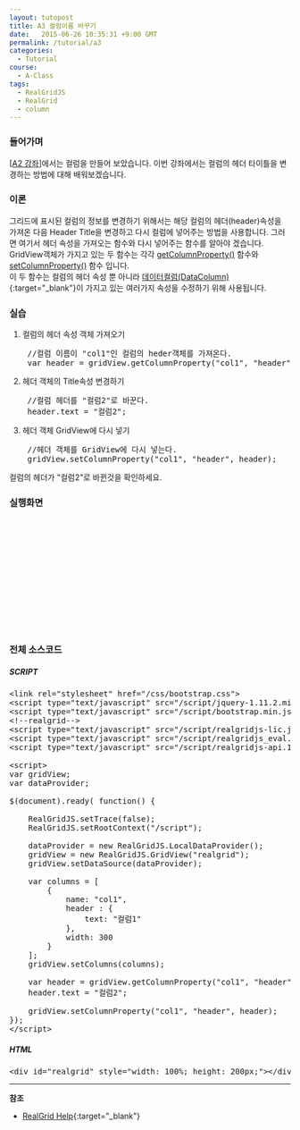 ```yaml
---
layout: tutopost
title: A3 컬럼이름 바꾸기
date:   2015-06-26 10:35:31 +9:00 GMT
permalink: /tutorial/a3
categories:
  - Tutorial
course:
  - A-Class
tags: 
  - RealGridJS
  - RealGrid
  - column
---
```


<script type="text/javascript" src="/script/realgridjs-lic.js"></script>
<script type="text/javascript" src="/script/realgridjs_eval.1.0.12.min.js"></script>
<script type="text/javascript" src="/script/realgridjs-api.1.0.12.js"></script>

<script>
var gridView;
var dataProvider;
    
$(document).ready( function() {

    RealGridJS.setTrace(false);
    RealGridJS.setRootContext("/script");
    
    dataProvider = new RealGridJS.LocalDataProvider();
    gridView = new RealGridJS.GridView("realgrid");
    gridView.setDataSource(dataProvider);
    
    var columns = [
        {
            name: "col1",
            header : {
                text: "컬럼1"
            },
            width: 300
        }
    ];
    gridView.setColumns(columns);

    var header = gridView.getColumnProperty("col1", "header");
    header.text = "컬럼2";

    gridView.setColumnProperty("col1", "header", header);

});
</script>

### 들어가며

\[[A2 강좌](/tutorial/a2)\]에서는 컬럼을 만들어 보았습니다. 이번 강좌에서는 컬럼의 헤더 타이틀을 변경하는 방법에 대해 배워보겠습니다.

### 이론

그리드에 표시된 컬럼의 정보를 변경하기 위해서는 해당 컬럼의 헤더(header)속성을 가져온 다음 Header Title을 변경하고 다시 컬럼에 넣어주는 방법을 사용합니다. 그러면 여기서 헤더 속성을 가져오는 함수와 다시 넣어주는 함수를 알아야 겠습니다. GridView객체가 가지고 있는 두 함수는 각각 [getColumnProperty()](/api/GridBase/getColumnProperty/) 함수와 [setColumnProperty()](/api/GridBase/setColumnProperty/) 함수 입니다.    
이 두 함수는 컬럼의 헤더 속성 뿐 아니라 [데이터컬럼(DataColumn)](/api/types/DataColumn/){:target="_blank"}이 가지고 있는 여러가지 속성을 수정하기 위해 사용됩니다.

### 실습

1. 컬럼의 헤더 속성 객체 가져오기
    
    <pre class="prettyprint">
    //컬럼 이름이 "col1"인 컬럼의 heder객체를 가져온다.
    var header = gridView.getColumnProperty("col1", "header");</pre>
2. 헤더 객체의 Title속성 변경하기 
    
    <pre class="prettyprint">
    //컬럼 헤더를 "컬럼2"로 바꾼다.
    header.text = "컬럼2";</pre>
3. 헤더 객체 GridView에 다시 넣기 
    
    <pre class="prettyprint">
    //헤더 객체를 GridView에 다시 넣는다.
    gridView.setColumnProperty("col1", "header", header);</pre>

컬럼의 헤더가 "컬럼2"로 바뀐것을 확인하세요.

### 실행화면

<div id="realgrid" style="width: 100%; height: 200px;"></div>
<p></p>

### 전체 소스코드

##### SCRIPT    
<pre class="prettyprint full-source-script">
&lt;link rel=&quot;stylesheet&quot; href=&quot;/css/bootstrap.css&quot;&gt;
&lt;script type=&quot;text/javascript&quot; src=&quot;/script/jquery-1.11.2.min.js&quot;&gt;&lt;/script&gt;
&lt;script type=&quot;text/javascript&quot; src=&quot;/script/bootstrap.min.js&quot;&gt;&lt;/script&gt;
&lt;!--realgrid--&gt;
&lt;script type="text/javascript" src="/script/realgridjs-lic.js"&gt;&lt;/script&gt;
&lt;script type="text/javascript" src="/script/realgridjs_eval.1.0.12.min.js"&gt;&lt;/script&gt;
&lt;script type="text/javascript" src="/script/realgridjs-api.1.0.12.js"&gt;&lt;/script&gt;

&lt;script&gt;
var gridView;
var dataProvider;
    
$(document).ready( function() {

    RealGridJS.setTrace(false);
    RealGridJS.setRootContext("/script");
    
    dataProvider = new RealGridJS.LocalDataProvider();
    gridView = new RealGridJS.GridView("realgrid");
    gridView.setDataSource(dataProvider);
    
    var columns = [
        {
            name: "col1",
            header : {
                text: "컬럼1"
            },
            width: 300
        }
    ];
    gridView.setColumns(columns);

    var header = gridView.getColumnProperty("col1", "header");
    header.text = "컬럼2";

    gridView.setColumnProperty("col1", "header", header);
});
&lt;/script&gt;
</pre>

##### HTML
<pre class="prettyprint full-source-html">
&lt;div id=&quot;realgrid&quot; style=&quot;width: 100%; height: 200px;&quot;&gt;&lt;/div&gt;
</pre>


---
**참조**

* [RealGrid Help](http://help.realgrid.com){:target="_blank"}